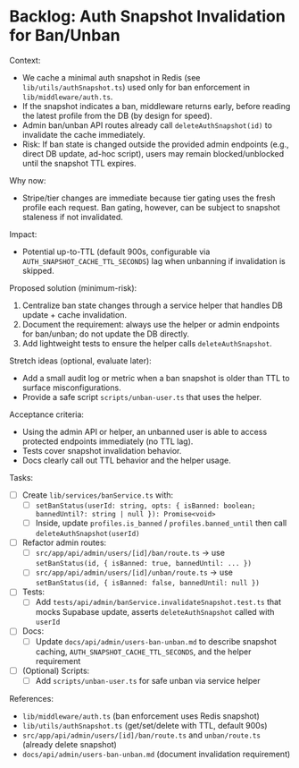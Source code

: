 # Backlog: Auth Snapshot Invalidation for Ban/Unban

Context:

- We cache a minimal auth snapshot in Redis (see `lib/utils/authSnapshot.ts`) used only for ban enforcement in `lib/middleware/auth.ts`.
- If the snapshot indicates a ban, middleware returns early, before reading the latest profile from the DB (by design for speed).
- Admin ban/unban API routes already call `deleteAuthSnapshot(id)` to invalidate the cache immediately.
- Risk: If ban state is changed outside the provided admin endpoints (e.g., direct DB update, ad-hoc script), users may remain blocked/unblocked until the snapshot TTL expires.

Why now:

- Stripe/tier changes are immediate because tier gating uses the fresh profile each request. Ban gating, however, can be subject to snapshot staleness if not invalidated.

Impact:

- Potential up-to-TTL (default 900s, configurable via `AUTH_SNAPSHOT_CACHE_TTL_SECONDS`) lag when unbanning if invalidation is skipped.

Proposed solution (minimum-risk):

1. Centralize ban state changes through a service helper that handles DB update + cache invalidation.
2. Document the requirement: always use the helper or admin endpoints for ban/unban; do not update the DB directly.
3. Add lightweight tests to ensure the helper calls `deleteAuthSnapshot`.

Stretch ideas (optional, evaluate later):

- Add a small audit log or metric when a ban snapshot is older than TTL to surface misconfigurations.
- Provide a safe script `scripts/unban-user.ts` that uses the helper.

Acceptance criteria:

- Using the admin API or helper, an unbanned user is able to access protected endpoints immediately (no TTL lag).
- Tests cover snapshot invalidation behavior.
- Docs clearly call out TTL behavior and the helper usage.

Tasks:

- [ ] Create `lib/services/banService.ts` with:
  - [ ] `setBanStatus(userId: string, opts: { isBanned: boolean; bannedUntil?: string | null }): Promise<void>`
  - [ ] Inside, update `profiles.is_banned` / `profiles.banned_until` then call `deleteAuthSnapshot(userId)`
- [ ] Refactor admin routes:
  - [ ] `src/app/api/admin/users/[id]/ban/route.ts` → use `setBanStatus(id, { isBanned: true, bannedUntil: ... })`
  - [ ] `src/app/api/admin/users/[id]/unban/route.ts` → use `setBanStatus(id, { isBanned: false, bannedUntil: null })`
- [ ] Tests:
  - [ ] Add `tests/api/admin/banService.invalidateSnapshot.test.ts` that mocks Supabase update, asserts `deleteAuthSnapshot` called with `userId`
- [ ] Docs:
  - [ ] Update `docs/api/admin/users-ban-unban.md` to describe snapshot caching, `AUTH_SNAPSHOT_CACHE_TTL_SECONDS`, and the helper requirement
- [ ] (Optional) Scripts:
  - [ ] Add `scripts/unban-user.ts` for safe unban via service helper

References:

- `lib/middleware/auth.ts` (ban enforcement uses Redis snapshot)
- `lib/utils/authSnapshot.ts` (get/set/delete with TTL, default 900s)
- `src/app/api/admin/users/[id]/ban/route.ts` and `unban/route.ts` (already delete snapshot)
- `docs/api/admin/users-ban-unban.md` (document invalidation requirement)
